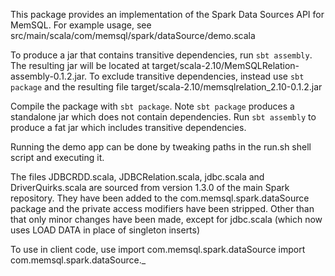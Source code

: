 This package provides an implementation of the Spark Data Sources API
for MemSQL. For example usage, see
src/main/scala/com/memsql/spark/dataSource/demo.scala

To produce a jar that contains transitive dependencies, run `sbt assembly`. The
resulting jar will be located at target/scala-2.10/MemSQLRelation-assembly-0.1.2.jar.
To exclude transitive dependencies, instead use `sbt package` and the resulting
file target/scala-2.10/memsqlrelation_2.10-0.1.2.jar  

Compile the package with `sbt package`. Note `sbt package` produces a
standalone jar which does not contain dependencies. Run `sbt assembly`
to produce a fat jar which includes transitive dependencies.

Running the demo app can be done by tweaking paths in the run.sh shell
script and executing it.

The files JDBCRDD.scala, JDBCRelation.scala, jdbc.scala and DriverQuirks.scala
are sourced from version 1.3.0 of the main Spark repository. They have been
added to the com.memsql.spark.dataSource package and the private
access modifiers have been stripped. Other than that only minor
changes have been made, except for jdbc.scala (which now uses LOAD
DATA in place of singleton inserts)

To use in client code, use
  import com.memsql.spark.dataSource
  import com.memsql.spark.dataSource._
